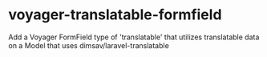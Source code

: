 # voyager-translatable-formfield
Add a Voyager FormField type of 'translatable' that utilizes translatable data on a Model that uses dimsav/laravel-translatable
